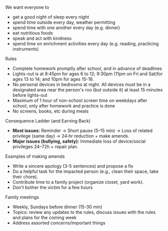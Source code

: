 We want everyone to
- get a good night of sleep every night
- spend time outside every day, weather permitting
- spend time with one another every day (e.g. dinner)
- eat nutritious foods
- speak and act with kindness
- spend time on enrichment activities every day (e.g. reading, practicing instruments)

Rules
- Complete homework promptly after school, and in advance of deadlines
- Lights-out is at 8:45pm for ages 6 to 12; 9:30pm (11pm on Fri and Sat)for ages 13 to 14; and 10pm for ages 15-18. 
- No personal devices in bedrooms at night. All devices must be in a designated area near the person's roo
(but outside it) at least 15 minutes before lights-out
- Maximum of 1 hour of non-school screen time on weekdays after school, only after homework and practice is done
- No screens, books, etc during meals

Consequence Ladder (and Earning Back)
- **Most issues:** Reminder → Short pause (5–15 min) → Loss of related privilege (same day) → 24‑hr reduction + make amends.
- **Major issues (bullying, safety):** Immediate loss of device/social privileges 24–72h + repair plan.

Examples of making amends
- Write a sincere apology (3-5 sentences) and propose a fix
-  Do a helpful task for the impacted person (e.g., clean their space, take their chore).
- Contribute time to a family project (organize closet, yard work).
- Don't bother the victim for a few hours

Family meetings
- Weekly, Sundays before dinner (15-30 min)
- Topics: review any updates to the rules, discuss issues with the rules and plans for the coming week
- Address assorted concerns/important things

